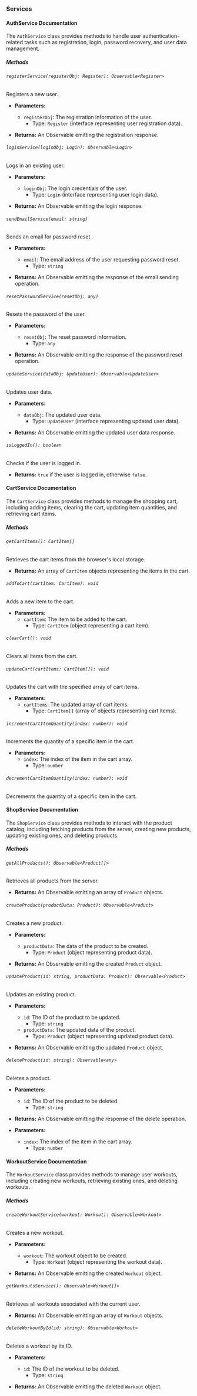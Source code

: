 ### Services
  #### AuthService Documentation

The `AuthService` class provides methods to handle user authentication-related tasks such as registration, login, password recovery, and user data management.

##### Methods

###### `registerService(registerObj: Register): Observable<Register>`

Registers a new user.

- **Parameters:**
  - `registerObj`: The registration information of the user.
    - Type: `Register` (interface representing user registration data).
  
- **Returns:** An Observable emitting the registration response.

###### `loginService(loginObj: Login): Observable<Login>`

Logs in an existing user.

- **Parameters:**
  - `loginObj`: The login credentials of the user.
    - Type: `Login` (interface representing user login data).

- **Returns:** An Observable emitting the login response.

###### `sendEmailService(email: string)`

Sends an email for password reset.

- **Parameters:**
  - `email`: The email address of the user requesting password reset.
    - Type: `string`

- **Returns:** An Observable emitting the response of the email sending operation.

###### `resetPasswordService(resetObj: any)`

Resets the password of the user.

- **Parameters:**
  - `resetObj`: The reset password information.
    - Type: `any`

- **Returns:** An Observable emitting the response of the password reset operation.

###### `updateService(dataObj: UpdateUser): Observable<UpdateUser>`

Updates user data.

- **Parameters:**
  - `dataObj`: The updated user data.
    - Type: `UpdateUser` (interface representing updated user data).

- **Returns:** An Observable emitting the updated user data response.

###### `isLoggedIn(): boolean`

Checks if the user is logged in.

- **Returns:** `true` if the user is logged in, otherwise `false`.

#### CartService Documentation

The `CartService` class provides methods to manage the shopping cart, including adding items, clearing the cart, updating item quantities, and retrieving cart items.

##### Methods

###### `getCartItems(): CartItem[]`

Retrieves the cart items from the browser's local storage.

- **Returns:** An array of `CartItem` objects representing the items in the cart.

###### `addToCart(cartItem: CartItem): void`

Adds a new item to the cart.

- **Parameters:**
  - `cartItem`: The item to be added to the cart.
    - Type: `CartItem` (object representing a cart item).

###### `clearCart(): void`

Clears all items from the cart.

###### `updateCart(cartItems: CartItem[]): void`

Updates the cart with the specified array of cart items.

- **Parameters:**
  - `cartItems`: The updated array of cart items.
    - Type: `CartItem[]` (array of objects representing cart items).

###### `incrementCartItemQuantity(index: number): void`

Increments the quantity of a specific item in the cart.

- **Parameters:**
  - `index`: The index of the item in the cart array.
    - Type: `number`

###### `decrementCartItemQuantity(index: number): void`

Decrements the quantity of a specific item in the cart.

#### ShopService Documentation

The `ShopService` class provides methods to interact with the product catalog, including fetching products from the server, creating new products, updating existing ones, and deleting products.

##### Methods

###### `getAllProducts(): Observable<Product[]>`

Retrieves all products from the server.

- **Returns:** An Observable emitting an array of `Product` objects.

###### `createProduct(productData: Product): Observable<Product>`

Creates a new product.

- **Parameters:**
  - `productData`: The data of the product to be created.
    - Type: `Product` (object representing product data).

- **Returns:** An Observable emitting the created `Product` object.

###### `updateProduct(id: string, productData: Product): Observable<Product>`

Updates an existing product.

- **Parameters:**
  - `id`: The ID of the product to be updated.
    - Type: `string`
  - `productData`: The updated data of the product.
    - Type: `Product` (object representing updated product data).

- **Returns:** An Observable emitting the updated `Product` object.

###### `deleteProduct(id: string): Observable<any>`

Deletes a product.

- **Parameters:**
  - `id`: The ID of the product to be deleted.
    - Type: `string`

- **Returns:** An Observable emitting the response of the delete operation.


- **Parameters:**
  - `index`: The index of the item in the cart array.
    - Type: `number`
   
#### WorkoutService Documentation

The `WorkoutService` class provides methods to manage user workouts, including creating new workouts, retrieving existing ones, and deleting workouts.

##### Methods

###### `createWorkoutService(workout: Workout): Observable<Workout>`

Creates a new workout.

- **Parameters:**
  - `workout`: The workout object to be created.
    - Type: `Workout` (object representing the workout data).

- **Returns:** An Observable emitting the created `Workout` object.

###### `getWorkoutsService(): Observable<Workout[]>`

Retrieves all workouts associated with the current user.

- **Returns:** An Observable emitting an array of `Workout` objects.

###### `deleteWorkoutById(id: string): Observable<Workout>`

Deletes a workout by its ID.

- **Parameters:**
  - `id`: The ID of the workout to be deleted.
    - Type: `string`

- **Returns:** An Observable emitting the deleted `Workout` object.
